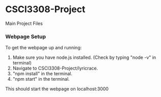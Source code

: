# CSCI3308-Project

Main Project Files

### Webpage Setup

To get the webpage up and running:

1. Make sure you have node.js installed. (Check by typing "node -v" in terminal)
2. Navigate to CSCI3308-Project/lyricrace.
3. "npm install" in the terminal.
4. "npm start" in the terminal.

This should start the webpage on localhost:3000
